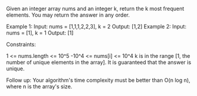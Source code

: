 Given an integer array nums and an integer k, return the k most frequent
elements. You may return the answer in any order.


Example 1:
Input: nums = [1,1,1,2,2,3], k = 2
Output: [1,2]
Example 2:
Input: nums = [1], k = 1
Output: [1]


Constraints:


1 <= nums.length <= 10^5
-10^4 <= nums[i] <= 10^4
k is in the range [1, the number of unique elements in the array].
It is guaranteed that the answer is unique.



Follow up: Your algorithm's time complexity must be better than O(n log n),
where n is the array's size.



